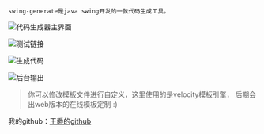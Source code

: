     swing-generate是java swing开发的一款代码生成工具。

![代码生成器主界面][1]


![测试链接][2]


![生成代码][3]


![后台输出][4]


> 你可以修改模板文件进行自定义，这里使用的是velocity模板引擎，
后期会出web版本的在线模板定制 :) 

我的github：[王爵的github][5]


  [1]: http://i2.tietuku.com/6aaec3ef020bf5bb.png
  [2]: http://i2.tietuku.com/eadc707b70ecafdd.png
  [3]: http://i2.tietuku.com/2b7f47a47a873024.png
  [4]: http://i2.tietuku.com/3534f04aa2d6bc48.png
  [5]: https://github.com/biezhi